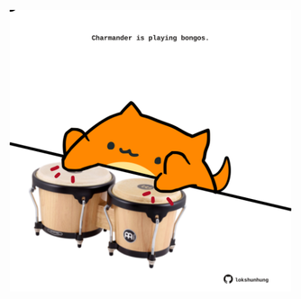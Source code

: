 <!-- built at 08/04/2023, 10:00:49 UTC -->
<p align="center">
  <img width="500" height="500" src="./ReadmeImage.svg">
</p>
